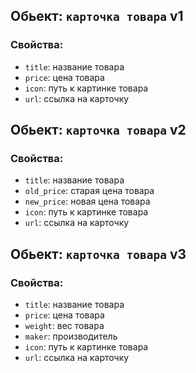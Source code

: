 ## Обьект: `карточка товара` v1

### Свойства:
- `title`: название товара
- `price`: цена товара
- `icon`: путь к картинке товара
- `url`: ссылка на карточку


## Обьект: `карточка товара` v2

### Свойства:
- `title`: название товара
- `old_price`: старая цена товара
- `new_price`: новая цена товара
- `icon`: путь к картинке товара
- `url`: ссылка на карточку


## Обьект: `карточка товара` v3

### Свойства:
- `title`: название товара
- `price`: цена товара
- `weight`: вес товара
- `maker`: производитель
- `icon`: путь к картинке товара
- `url`: ссылка на карточку  
